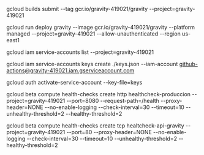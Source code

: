 gcloud builds submit --tag gcr.io/gravity-419021/gravity --project=gravity-419021

gcloud run deploy gravity --image gcr.io/gravity-419021/gravity --platform managed --project=gravity-419021 --allow-unauthenticated --region us-east1

gcloud iam service-accounts list --project=gravity-419021

gcloud iam service-accounts keys create ./keys.json --iam-account  github-actions@gravity-419021.iam.gserviceaccount.com

gcloud auth activate-service-account --key-file=keys

gcloud beta compute health-checks create http healthcheck-produccion --project=gravity-419021 --port=8080 --request-path=/health --proxy-header=NONE --no-enable-logging --check-interval=30 --timeout=10 --unhealthy-threshold=2 --healthy-threshold=2

gcloud beta compute health-checks create tcp healtcheck-api-gravity --project=gravity-419021 --port=80 --proxy-header=NONE --no-enable-logging --check-interval=30 --timeout=10 --unhealthy-threshold=2 --healthy-threshold=2